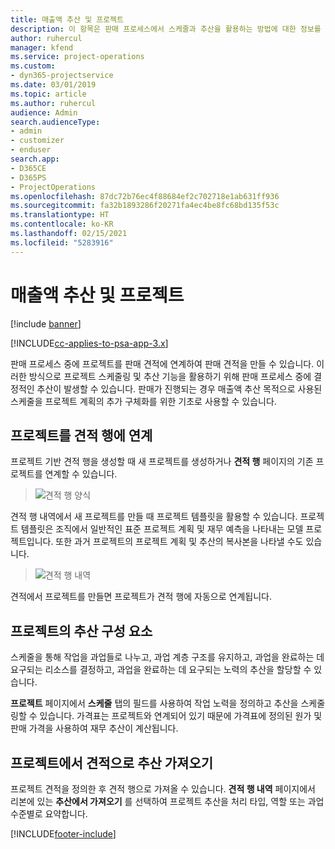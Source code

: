 ```yaml
---
title: 매출액 추산 및 프로젝트
description: 이 항목은 판매 프로세스에서 스케줄과 추산을 활용하는 방법에 대한 정보를 제공합니다.
author: ruhercul
manager: kfend
ms.service: project-operations
ms.custom:
- dyn365-projectservice
ms.date: 03/01/2019
ms.topic: article
ms.author: ruhercul
audience: Admin
search.audienceType:
- admin
- customizer
- enduser
search.app:
- D365CE
- D365PS
- ProjectOperations
ms.openlocfilehash: 87dc72b76ec4f88684ef2c702718e1ab631ff936
ms.sourcegitcommit: fa32b1893286f20271fa4ec4be8fc68bd135f53c
ms.translationtype: HT
ms.contentlocale: ko-KR
ms.lasthandoff: 02/15/2021
ms.locfileid: "5283916"
---
```

# <a name="sales-estimates-and-projects"></a>매출액 추산 및 프로젝트

[!include [banner](../includes/psa-now-project-operations.md)]

[!INCLUDE[cc-applies-to-psa-app-3.x](../includes/cc-applies-to-psa-app-3x.md)]

판매 프로세스 중에 프로젝트를 판매 견적에 연계하여 판매 견적을 만들 수 있습니다. 이러한 방식으로 프로젝트 스케줄링 및 추산 기능을 활용하기 위해 판매 프로세스 중에 결정적인 추산이 발생할 수 있습니다. 판매가 진행되는 경우 매출액 추산 목적으로 사용된 스케줄을 프로젝트 계획의 추가 구체화를 위한 기초로 사용할 수 있습니다.

## <a name="linking-a-project-to-a-quote-line"></a>프로젝트를 견적 행에 연계

프로젝트 기반 견적 행을 생성할 때 새 프로젝트를 생성하거나 **견적 행** 페이지의 기존 프로젝트를 연계할 수 있습니다. 

> ![견적 행 양식](media/project-8.png)
 
견적 행 내역에서 새 프로젝트를 만들 때 프로젝트 템플릿을 활용할 수 있습니다. 프로젝트 템플릿은 조직에서 일반적인 표준 프로젝트 계획 및 재무 예측을 나타내는 모델 프로젝트입니다. 또한 과거 프로젝트의 프로젝트 계획 및 추산의 복사본을 나타낼 수도 있습니다.

> ![견적 행 내역](media/project-9.png)
  
견적에서 프로젝트를 만들면 프로젝트가 견적 행에 자동으로 연계됩니다.

## <a name="components-of-estimates-in-a-project"></a>프로젝트의 추산 구성 요소

스케줄을 통해 작업을 과업들로 나누고, 과업 계층 구조를 유지하고, 과업을 완료하는 데 요구되는 리소스를 결정하고, 과업을 완료하는 데 요구되는 노력의 추산을 할당할 수 있습니다.

**프로젝트** 페이지에서 **스케줄** 탭의 필드를 사용하여 작업 노력을 정의하고 추산을 스케줄링할 수 있습니다. 가격표는 프로젝트와 연계되어 있기 때문에 가격표에 정의된 원가 및 판매 가격을 사용하여 재무 추산이 계산됩니다.

## <a name="importing-estimates-from-a-project-into-a-quote"></a>프로젝트에서 견적으로 추산 가져오기

프로젝트 견적을 정의한 후 견적 행으로 가져올 수 있습니다. **견적 행 내역** 페이지에서 리본에 있는 **추산에서 가져오기** 를 선택하여 프로젝트 추산을 처리 타입, 역할 또는 과업 수준별로 요약합니다.


[!INCLUDE[footer-include](../includes/footer-banner.md)]